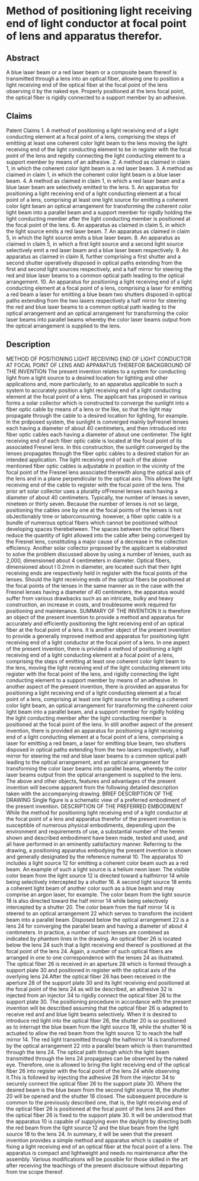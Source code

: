 # Method of positioning light receiving end of light conductor at focal point of lens and apparatus therefor.

## Abstract
A blue laser beam or a red laser beam or a composite beam thereof is transmitted through a lens into an optical fiber, allowing one to position a light receiving end of the optical fiber at the focal point of the lens observing it by the naked eye. Properly positioned at the lens focal point, the optical fiber is rigidly connected to a support member by an adhesive.

## Claims
Patent Claims 1. A method of positioning a light receiving end of a light conducting element at a focal point of a lens, comprising the steps of emitting at least one coherent color light beam to the lens moving the light receiving end of the light conducting element to be in register with the focal point of the lens and regidly connecting the light conducting element to a support member by means of an adhesive. 2. A method as claimed in claim 1, in which the coherent color light beam is a red laser beam. 3. A method as claimed in claim 1, in which the coherent color light beam is a blue laser beam. 4. A method as claimed in claim 1, in which a red laser beam and a blue laser beam are selectively emitted to the lens. 5. An apparatus for positioning a light receiving end of a light conducting element at a focal point of a lens, comprising at least one light source for emitting a coherent color light beam an optical arrangement for transforming the coherent color light beam into a parallel beam and a support member for rigidly holding the light conducting member after the light conducting member is positioned at the focal point of the lens. 6. An apparatus as claimed in claim 5, in which the light source emits a red laser beam. 7. An apparatus as claimed in claim 5, in which the light source emits a blue laser beam. 8. An apparatus as claimed in claim 5, in which a first light source and a second light source selectively emit a red laser beam and a blue laser beam respectively. 9. An apparatus as claimed in claim 8, further comprising a first shutter and a second shutter operatively disposed in optical paths extending from the first and second light sources respectively, and a half mirror for steering the red and blue laser beams to a common optical path leading to the optical arrangement. 10. An apparatus for positioning a light receiving end of a light conducting element at a focal point of a lens, comprising a laser for emitting a red beam a laser for emitting a blue beam two shutters disposed in optical paths extending from the two lasers respectively a half mirror for steering the red and blue laser beams to a common optical path leading to the optical arrangement and an optical arrangement for transforming the color laser beams into parallel beams whereby the color laser beams output from the optical arrangement is supplied to the lens.

## Description
METHOD OF POSITIONING LIGHT RECEIVING END OF LIGHT CONDUCTOR AT FOCAL POINT OF LENS AND APPARATUS THEREFOR BACKGROUND OF THE INVENTION The present invention relates to a system for conducting light from a light source to a desired location for lighting and other applications and, more particularly, to an apparatus applicable to such a system to accurately position a light receiving end of a light conducting element at the focal point of a lens. The applicant has proposed in various forms a solar collector which is constructed to converge the sunlight into a fiber optic cable by means of a lens or the like, so that the light may propagate through the cable to a desired location for lighting, for example. In the prdposed system, the sunlight is converged mainly byFresnel lenses each having a diameter of about 40 centimeters, and then introduced into fiber optic cables each having a diameter of about one centimeter. The light receiving end of each fiber optic cable is located at the focal point of its associated Fresnel lens. In this construction, the sunlight converged by the lenses propagates through the fiber optic cables to a desired station for an intended application. The light receiving end of each of the above mentioned fiber optic cables is adjustable in position in the vicinity of the focal point of the Fresnel lens associated therewith along the optical axis of the lens and in a plane perpendicular to the optical axis. This allows the light receiving end of the cable to register with the focal point of the lens. The prior art solar collector uses a plurality ofFresnel lenses each having a diameter of about 40 centimeters. Typically, tne number of lenses is seven, nineteen or thirty seven. Because the number of lenses is not so large, positioning the cables one by one at the focal points of the lenses is not obJectlonably time or laborconsuming. however, a fiber optic cable is a bundle of numerous optical fibers which cannot be positioned without developing spaces therebetween. The spaces between the optical fibers reduce the quantity of light allowed into the cable after being converged by the Fresnel lens, constituting a major cause of a decrease in the collection efficiency. Another solar collector proposed by the applicant is elaborated to solve the problem discussed above by using a number of lenses, such as 2,000, dimensioned about 4 centimeters in diameter. Optical fibers, dimensioned about l 0.2mm in diameter, are located such that their light receiving ends are respectively held in register with the focal points of the lenses. Should the light receiving ends of the optical fibers be positioned at the focal points of the lenses in the same manner as in the case with the Fresnel lenses having a diameter of 40 centimeters, the apparatus would suffer from various drawbacks such as an intricate, bulky and heavy construction, an increase in costs, and troublesome work required for positioning and maintenance. SUMMARY OF THE INVENTION It is therefore an object of the present invention to provide a method and apparatus for accurately and efficiently positioning the light receiving end of an optical fiber at the focal point of a lens. It is another object of the present invention to provide a generally improved method and apparatus for positioning light receiving end of a light conductor at the focal point of a lens. In one aspect of the present invention, there is privided a method of positioning a light receiving end of a light conducting element at a focal point of a lens, comprising the steps of emitting at least one coherent color light beam to the lens, moving the light receiving end of the light conducting element into register with the focal point of the lens, and rigidly connecting the light conducting element to a support member by means of an adhesive. In another aspect of the present invention, there is provided an apparatus for positioning a light receiving end of a light conducting element at a focal point of a lens, comprising at least one light source for emitting a coherent color light beam, an optical arrangement for transforming the coherent color light beam into a parallel beam, and a support member for rigidly holding the light conducting member after the light conducting member is positioned at the focal point of the lens. In still another aspect of the present invention, there is provided an apparatus for positioning a light receiving end of a light conducting element at a focal point of a lens, comprising a laser for emitting a red beam, a laser for emitting blue beam, two shutters disposed in optical paths extending from the two lasers respectively, a half mirror for steering the red and blue laser beams to a common optical path leading to the optical arrangement, and an optical arrangement for transforming the color laser beams into parallel beams, whereby the color laser beams output from the optical arrangement is supplied to the lens. The above and other objects, features and advantages of the present invention will become apparent from the following detailed description taken with the accompanying drawing. BRIEF DESCRIPTION OF THE DRAWING Single figure is a schematic view of a preferred embodiment of the present invention. DESCRIPTION OF THE PREFERRED EMBODIMENT While the method for positioning light receiving end of a light conductor at the focal point of a lens and apparatus therefor of the present invention is susceptible of numerous physical embodiments, depending upon the environment and requirements of use, a substantial number of the herein shown and described embodiment have been made, tested and used, and all have performed in an eminently satisfactory manner. Referring to the drawing, a positioning apparatus embodying the present invention is shown and generally designated by the reference numeral 10. The apparatus 10 includes a light source 12 for emitting a coherent color beam such as a red beam. An example of such a light source is a helium neon laser. The visible color beam from the light source 12 is directed toward a halfmirror 14 while being selectively intercepted by a shutter 16. A second light source 18 emits a coherent light beam of another color such as a blue beam and may comprise an argon laser, for example. The color beam from the light source 18 is also directed toward the half mirror 14 while being selectively intercepted by a shutter 20. The color beam from the half mirror 14 is steered to an optical arrangement 22 which serves to transform the incident beam into a parallel beam. Disposed below the optical arrangement 22 is a lens 24 for converging the parallel beam and having a diameter of about 4 centimeters. In practice, a number of such lenses are combined as indicated by phantom lines in the drawing. An optical fiber 26 is located below the lens 24 such that a light receiving end thereof is positioned at the focal point of the lens 24. Again, a number of such optical fibers are arranged in one to one correspondence with the lenses 24 as illustrated. The optical fiber 26 is received in an aperture 28 which is formed through a support plate 30 and positioned in register with the optical axis of the overlying lens 24.After the optical fiber 26 has been received in the aperture 28 of the support plate 30 and its light receiving end positioned at the focal point of the lens 24 as will be described, an adhesive 32 is injected from an injector 34 to rigidly connect the optical fiber 26 to the support plate 30. The positioning procedure in accordance with the present invention will be described assuming that the optical fiber 26 is adapted to receive red and and blue light beams selectively. When it is desired to introduce red light into the optical fiber 26, the shutter 20 is so positioned as to interrupt the blue beam from the light source 18, while the shutter 16 is actuated to allow the red beam from the light source 12 to reach the half mirror 14. The red light transmitted through the halfmirror 14 is transformed by the optical arrangement 22 into a parallel beam which is then transmitted through the lens 24. The optical path through which the light beam transmitted through the lens 24 propagates can be observed by the naked eye. Therefore, one is allowed to bring the light receiving end of the optical fiber 26 into register with the focal point of the lens 24 while observing it.This is followed by injecting the adhesive 28 from the injector 34 to securely connect the optical fiber 26 to the support plate 30. Where the desired beam is the blue beam from the second light source 18, the shutter 20 will be opened and the shutter 16 closed. The subsequent procedure is common to the previously described one, that is, the light receiving end of the optical fiber 26 is positioned at the focal point of the lens 24 and then the optical fiber 26 is fixed to the support plate 30. It will be understood that the apparatus 10 is capable of supplying even the daylight by directing both the red beam from the light source 12 and the blue beam from the light source 18 to the lens 24. In summary, it will be seen that the present invention provides a simple method and apparatus which is capable of fixing a light receiving end of an optical fiber at the focal point of a lens. The apparatus is compact and lightweight and needs no maintenance after the assembly. Various modifications will be possible for those skilled in the art after receiving the teachings of the present disclosure without departing from tne scope thereof.